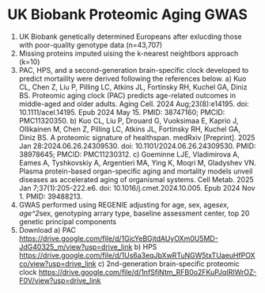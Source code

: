 # UK Biobank Proteomic Aging GWAS
1. UK Biobank genetically determined Europeans after exlucding those with poor-quality genotype data (n=43,707)
2. Missing proteins imputed uising the k-nearest neightbors approach (k=10)
3. PAC, HPS, and a second-generation brain-specific clock developed to predict mortaility were derived following the references below.
   a) Kuo CL, Chen Z, Liu P, Pilling LC, Atkins JL, Fortinsky RH, Kuchel GA, Diniz BS. Proteomic aging clock (PAC) predicts age-related outcomes in middle-aged and older adults. Aging Cell. 2024 Aug;23(8):e14195. doi: 10.1111/acel.14195. Epub 2024 May 15. PMID: 38747160; PMCID: PMC11320350.
   b) Kuo CL, Liu P, Drouard G, Vuoksimaa E, Kaprio J, Ollikainen M, Chen Z, Pilling LC, Atkins JL, Fortinsky RH, Kuchel GA, Diniz BS. A proteomic signature of healthspan. medRxiv [Preprint]. 2025 Jan 28:2024.06.26.24309530. doi: 10.1101/2024.06.26.24309530. PMID: 38978645; PMCID: PMC11230312.
   c) Goeminne LJE, Vladimirova A, Eames A, Tyshkovskiy A, Argentieri MA, Ying K, Moqri M, Gladyshev VN. Plasma protein-based organ-specific aging and mortality models unveil diseases as accelerated aging of organismal systems. Cell Metab. 2025 Jan 7;37(1):205-222.e6. doi: 10.1016/j.cmet.2024.10.005. Epub 2024 Nov 1. PMID: 39488213.
5. GWAS performed using REGENIE adjusting for age, sex, age*sex, age^2*sex, genotyping arrary type, baseline assessment center, top 20 genetic principal components
6. Download
   a) PAC
   https://drive.google.com/file/d/1GicYeBGjtdAUyOXm0U5MD-JdG40325_m/view?usp=drive_link
   b) HPS
   https://drive.google.com/file/d/1Us6a3eqJbXwRTuNGW5txTUaeuHfPOXco/view?usp=drive_link
   c) 2nd-generation brain-specific proteomic clock
   https://drive.google.com/file/d/1nfSfjNtm_RFB0o2FKuPJqIRIWrOZ-F0V/view?usp=drive_link
